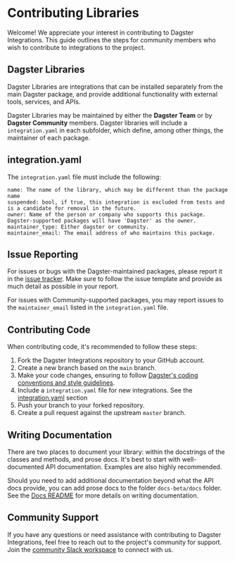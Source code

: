 # Contributing Libraries

Welcome! We appreciate your interest in contributing to Dagster Integrations.
This guide outlines the steps for community members who wish to contribute to integrations to the project.

## Dagster Libraries

Dagster Libraries are integrations that can be installed separately from the main Dagster package, and provide additional functionality with external tools, services, and APIs.

Dagster Libraries may be maintained by either the **Dagster Team** or by **Dagster Community** members. Dagster libraries will include a `integration.yaml` in each subfolder, which define, among other things, the maintainer of each package.

## integration.yaml

The `integration.yaml` file must include the following:

```
name: The name of the library, which may be different than the package name
suspended: bool, if true, this integration is excluded from tests and is a candidate for removal in the future.
owner: Name of the person or company who supports this package. Dagster-supported packages will have 'Dagster' as the owner.
maintainer_type: Either dagster or community.
maintainer_email: The email address of who maintains this package.
```

## Issue Reporting

For issues or bugs with the Dagster-maintained packages, please report it in the [issue tracker](https://github.com/dagster-io/dagster/issues).
Make sure to follow the issue template and provide as much detail as possible in your report.

For issues with Community-supported packages, you may report issues to the `maintainer_email` listed in the `integration.yaml` file.

## Contributing Code

When contributing code, it's recommended to follow these steps:

1. Fork the Dagster Integrations repository to your GitHub account.
2. Create a new branch based on the `main` branch.
3. Make your code changes, ensuring to follow [Dagster's coding conventions and style guidelines](https://docs.dagster.io/community/contributing#contributing).
4. Include a `integration.yaml` file for new integrations. See the [integration.yaml](#integrationyaml) section
5. Push your branch to your forked repository.
6. Create a pull request against the upstream `master` branch.

## Writing Documentation

There are two places to document your library: within the docstrings of the classes and methods, and prose docs. It's best to start with well-documented API documentation. Examples are also highly recommended.

Should you need to add additional documentation beyond what the API docs provide, you can add prose docs to the folder `docs-beta/docs` folder.
See the [Docs README](/docs/docs-beta/README.md) for more details on writing documentation.

## Community Support

If you have any questions or need assistance with contributing to Dagster Integrations, feel free to reach out to the project's community for support.
Join the [community Slack workspace](https://dagster.slack.com) to connect with us.
